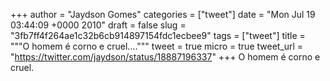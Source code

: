 
+++
author = "Jaydson Gomes"
categories = ["tweet"]
date = "Mon Jul 19 03:44:09 +0000 2010"
draft = false
slug = "3fb7ff4f264ae1c32b6cb914897154fdc1ecbee9"
tags = ["tweet"]
title = """O homem é corno e cruel...."""
tweet = true
micro = true
tweet_url = "https://twitter.com/jaydson/status/18887196337"
+++
O homem é corno e cruel.
